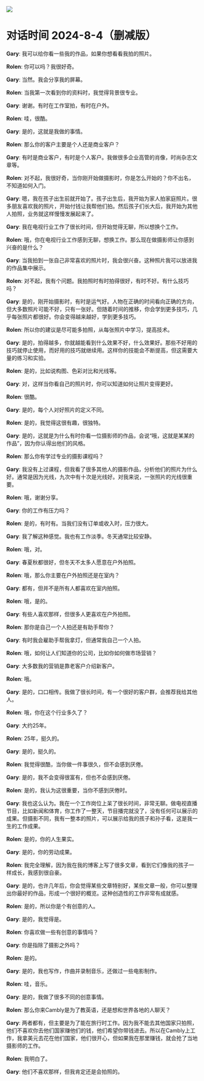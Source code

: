 ![](https://rolen.wiki/wp-content/uploads/2024/08/Talk-to-a-photographer-with-25-years-of-experience-1.png)

# 对话时间 2024-8-4（删减版）

**Gary**: 我可以给你看一些我的作品，如果你想看看我拍的照片。

**Rolen**: 你可以吗？我很好奇。

**Gary**: 当然。我会分享我的屏幕。

**Rolen**: 当我第一次看到你的资料时，我觉得背景很专业。

**Gary**: 谢谢。有时在工作室拍，有时在户外。

**Rolen**: 哇，很酷。

**Gary**: 是的，这就是我做的事情。

**Rolen**: 那么你的客户主要是个人还是商业客户？

**Gary**: 有时是商业客户，有时是个人客户。我做很多企业高管的肖像，时尚杂志文章等。

**Rolen**: 对不起，我很好奇，当你刚开始做摄影时，你是怎么开始的？你不出名，不知道如何入门。

**Gary**: 嗯，我在孩子出生前就开始了。孩子出生后，我开始为家人拍家庭照片。很多朋友喜欢我的照片，开始付钱让我帮他们拍。然后孩子们长大后，我开始为其他人拍照，业务就这样慢慢发展起来了。

**Gary**: 我在电视行业工作了很长时间，但开始觉得无聊，所以想换个工作。

**Rolen**: 哦，你在电视行业工作感到无聊，想换工作。那么现在做摄影师让你感到兴奋的是什么？

**Gary**: 当我拍到一张自己非常喜欢的照片时，我会很兴奋。这种照片我可以放进我的作品集中展示。

**Rolen**: 对不起，我有个问题。我拍照时有时拍得很好，有时不好。有什么技巧吗？

**Gary**: 是的，刚开始摄影时，有时是运气好。人物在正确的时间看向正确的方向，但大多数照片可能不好，只有一张好。但随着时间的推移，你会学到更多技巧，几乎每张照片都很好。你会变得越来越好，学到更多技巧。

**Rolen**: 所以你的建议是尽可能多拍照，从每张照片中学习，提高技术。

**Gary**: 是的，拍得越多，你就越能看到什么效果不好，什么效果好。那些不好用的技巧就停止使用，而好用的技巧就继续用。这样你的技能会不断提高，但这需要大量的练习和实验。

**Rolen**: 是的，比如说构图、色彩对比和光线等。

**Gary**: 对，这样当你看自己的照片时，你可以知道如何让照片变得更好。

**Rolen**: 很酷。

**Gary**: 是的，每个人对好照片的定义不同。

**Rolen**: 是的，我觉得这很有趣，很独特。

**Gary**: 是的，这就是为什么有时你看一位摄影师的作品，会说“哦，这就是某某的作品”，因为你认得出他们的风格。

**Rolen**: 那么你有学过专业的摄影课程吗？

**Gary**: 我没有上过课程，但我看了很多其他人的摄影作品，分析他们的照片为什么好。通常是因为光线，九次中有十次是光线好。对我来说，一张照片的光线很重要。

**Rolen**: 哦，谢谢分享。

**Gary**: 你的工作有压力吗？

**Rolen**: 是的，有时有。当我们没有订单或收入时，压力很大。

**Gary**: 我了解这种感觉。我也有工作淡季。冬天通常比较安静。

**Rolen**: 哦，对。

**Gary**: 春夏秋都很好，但冬天不太多人愿意在户外拍照。

**Rolen**: 哦，那么你主要在户外拍照还是在室内？

**Gary**: 都有，但并不是所有人都喜欢在室内拍照。

**Rolen**: 哦，是的。

**Gary**: 有些人喜欢那样，但很多人更喜欢在户外拍照。

**Rolen**: 那你是自己一个人拍还是有助手帮你？

**Gary**: 有时我会雇助手帮我拿灯，但通常我自己一个人拍。

**Rolen**: 哦，如何让人们知道你的公司，比如你如何做市场营销？

**Gary**: 大多数我的营销是靠老客户介绍新客户。

**Rolen**: 哦。

**Gary**: 是的，口口相传。我做了很长时间，有一个很好的客户群，会推荐我给其他人。

**Rolen**: 哦，你在这个行业多久了？

**Gary**: 大约25年。

**Rolen**: 25年，挺久的。

**Gary**: 是的，挺久的。

**Rolen**: 我觉得很酷，当你做一件事很久，但不会感到厌倦。

**Gary**: 是的，我不会变得很富有，但也不会感到厌倦。

**Rolen**: 是的，我认为这很重要，当你不感到厌倦时。

**Gary**: 我也这么认为。我在一个工作岗位上呆了很长时间，非常无聊。做电视直播节目，比如新闻和体育，你工作了一整天，节目播完就没了，没有任何可以展示的成果。但摄影不同，我有一整本的照片，可以展示给我的孩子和孙子看，这是我一生的工作成果。

**Rolen**: 是的，你的人生果实。

**Gary**: 是的，你的劳动成果。

**Rolen**: 我完全理解，因为我在我的博客上写了很多文章，看到它们像我的孩子一样成长，我感到很自豪。

**Gary**: 是的，也许几年后，你会觉得某些文章特别好，某些文章一般，你可以整理出你最好的作品，形成一个很好的概览。这种创造性的工作非常有成就感。

**Rolen**: 是的，所以你是个有创意的人。

**Gary**: 是的，我觉得是。

**Rolen**: 你喜欢做一些有创意的事情吗？

**Gary**: 你是指除了摄影之外吗？

**Rolen**: 是的。

**Gary**: 是的，我也写作，作曲并录制音乐，还做过一些电影制作。

**Rolen**: 哇，音乐。

**Gary**: 是的，我做了很多不同的创意事情。

**Rolen**: 那么你来Cambly是为了教英语，还是想和世界各地的人聊天？

**Gary**: 两者都有，但主要是为了能在旅行时工作。因为我不能去其他国家只拍照，他们不喜欢你去他们国家赚他们的钱，他们希望你带钱进去。所以在Cambly上工作，我拿美元去花在他们国家，他们很开心，但如果我在那里赚钱，就会抢了当地摄影师的工作。

**Rolen**: 我明白了。

**Gary**: 他们不喜欢那样，但我肯定还是会拍照的。